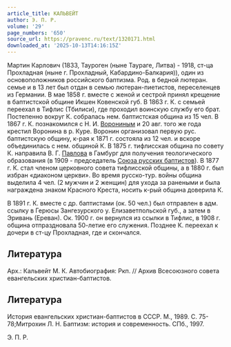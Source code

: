 ```yaml
---
article_title: КАЛЬВЕЙТ
author: Э. П. Р.
volume: '29'
page_numbers: '650'
source_url: https://pravenc.ru/text/1320171.html
downloaded_at: '2025-10-13T14:16:15Z'
---
```


Мартин Карлович (1833, Тауроген (ныне Таураге, Литва) - 1918, ст-ца Прохладная (ныне г. Прохладный, Кабардино-Балкария)), один из основоположников российского баптизма. Род. в бедной лютеран. семье и в 13 лет был отдан в семью лютеран-пиетистов, переселенцев из Германии. В мае 1858 г. вместе с женой и сестрой принял крещение в баптистской общине Икшен Ковенской губ. В 1863 г. К. с семьей переехал в Тифлис (Тбилиси), где проходил воинскую службу его брат. Постепенно вокруг К. собралась нем. баптистская община из 15 чел. В 1867 г. К. познакомился с Н. И. [Ворониным](https://pravenc.ru/text/Ворониным.html) и 20 авг. того же года крестил Воронина в р. Куре. Воронин организовал первую рус. баптистскую общину, к-рая к 1871 г. состояла из 12 чел. и вскоре объединилась с нем. общиной К. В 1875 г. тифлисская община по совету К. направила В. Г. [Павлова](https://pravenc.ru/text/Павлов.html) в Гамбург для получения теологического образования (в 1909 - председатель [Союза русских баптистов](<https://pravenc.ru/text/Союза русских баптистов.html>)). В 1877 г. К. стал членом церковного совета тифлисской общины, а в 1880 г. был избран «диаконом церкви». Во время русско-тур. войны община выделила 4 чел. (2 мужчин и 2 женщин) для ухода за ранеными и была награждена знаком Красного Креста, носить к-рый община доверила К.

В 1891 г. К. вместе с др. баптистами (ок. 50 чел.) был отправлен в адм. ссылку в Герюсы Зангезурского у. Елизаветпольской губ., а затем в Эривань (Ереван). Ок. 1900 г. он вернулся из ссылки в Тифлис, в 1908 г. община отпраздновала 50-летие его служения. Позднее К. переехал к дочери в ст-цу Прохладная, где и скончался.

## Литература

Арх.: Кальвейт М. К. Автобиография: Ркп. // Архив Всесоюзного совета евангельских христиан-баптистов.

## Литература

История евангельских христиан-баптистов в СССР. М., 1989. С. 75-78;Митрохин Л. Н. Баптизм: история и современность. СПб., 1997.

Э. П. Р.
